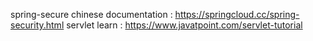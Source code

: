 spring-secure chinese documentation : https://springcloud.cc/spring-security.html
servlet learn : https://www.javatpoint.com/servlet-tutorial
